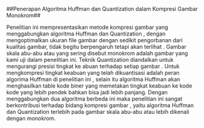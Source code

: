 ##Penerapan Algoritma Huffman dan Quantization dalam Kompresi Gambar Monokrom##

 
 Penelitian ini mempresentasikan metode kompresi gambar yang menggabungkan  algoritma Huffman dan Quantization , dengan  mengoptimalkan ukuran file gambar dengan sedikit pengorbanan dari kualitas gambar, tidak begitu berpengaruh tetapi akan terlihat . Gambar skala abu-abu atau yang sering disebut monokrom adalah gambar yang kami uji dalam penelitian ini. Teknik Quantization diandalkan untuk mengurangi presisi tingkat ke abuan terhadap setiap gambar . Untuk mengkompresi tingkat keabuan yang telah dikuantisasi adalah peran algorima Huffman di penelitian ini , selain itu algoritma Huffman akan menghasilkan table kode biner yang memetakan tingkat keabuan ke kode kode yang lebih pendek bahkan bisa jadi lebih panjang. Dengan menggabungkan dua algoritma berbeda ini maka penelitian ini sangat berkontribusi terhadap bidang kompresi gambar , yaitu algoritma Huffman dan Quantization terlebih pada gambar skala abu-abu atau lebih dikenali dengan monokrom.
